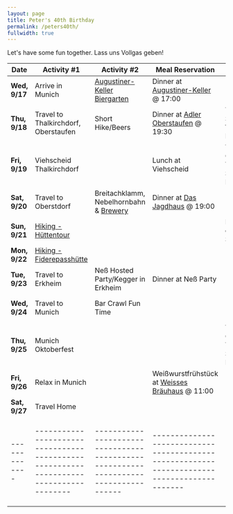 ```yaml
---
layout: page
title: Peter's 40th Birthday
permalink: /peters40th/
fullwidth: true
---
```


Let's have some fun together. Lass uns Vollgas geben!

| **Date**      | **Activity #1**                                                                       | **Activity #2**                                                                     | **Meal Reservation**                                                                        | **Notes**                        | **Lodging**                                                                                                |
| ------------- | ------------------------------------------------------------------------------------- | ----------------------------------------------------------------------------------- | ------------------------------------------------------------------------------------------- |--------------------------------- | ---------------------------------------------------------------------------------------------------------- |
| **Wed, 9/17** | Arrive in Munich                                                                      | [Augustiner-Keller Biergarten](https://maps.app.goo.gl/LxswDKvQ483cAarp6)           | Dinner at [Augustiner-Keller](https://maps.app.goo.gl/LxswDKvQ483cAarp6) @ 17:00            |                                  | [Hotel Am Markt](https://www.hotel-am-markt.eu/)                                                           |
| **Thu, 9/18** | Travel to Thalkirchdorf, Oberstaufen                                                  | Short Hike/Beers                                                                    | Dinner at [Adler Oberstaufen](https://maps.app.goo.gl/phrmYFDNGfAJW54N9) @ 19:30            | Tracht Shopping Very Likely      | [Hotel Bayerischer Hof - Oberstaufen](https://www.bayer-hof.de/)                                           |
| **Fri, 9/19** | Viehscheid Thalkirchdorf                                                              |                                                                                     | Lunch at Viehscheid                                                                         | Tracht & Close-Toed Shoes Needed |                                                                                                            |
| **Sat, 9/20** | Travel to Oberstdorf                                                                  | Breitachklamm, Nebelhornbahn & [Brewery](https://maps.app.goo.gl/7uZZKrXzatGezhkaA) | Dinner at [Das Jagdhaus](https://maps.app.goo.gl/u3BDtGH7uLVoYe8g6) @ 19:00                 |                                  | [Brunnenhof Oberstdorf](https://brunnenhof-oberstdorf.de/ferienwohnungen/preise-und-buchen/buchen/#buchen) |
| **Sun, 9/21** | [Hiking - Hüttentour](https://www.bergeaktiv.de/huttentour-3-tage-oberstdorf-allgau/) |                                                                                     |                                                                                             | No Wifi or Cell Service          | [Mindelheimer Hütte](https://www.mindelheimer-huette.de/)                                                  |
| **Mon, 9/22** | [Hiking - Fiderepasshütte](https://www.fiderepasshuette.de/)                          |                                                                                     |                                                                                             |                                  | [Fiderepasshütte](https://www.fiderepasshuette.de/)                                                        |
| **Tue, 9/23** | Travel to Erkheim                                                                     | Neß Hosted Party/Kegger in Erkheim                                                  | Dinner at Neß Party                                                                         |                                  | [Landhaus](https://www.erkheimer-landhaus.de/)                                                             |
| **Wed, 9/24** | Travel to Munich                                                                      | Bar Crawl Fun Time                                                                  |                                                                                             |                                  | [Motel One Munich-Westend](https://www.motel-one.com/en/hotels/munich/hotel-munich-westend/)               |
| **Thu, 9/25** | Munich Oktoberfest                                                                    |                                                                                     |                                                                                             | Tracht & Close-Toed Shoes Needed |                                                                                                            |
| **Fri, 9/26** | Relax in Munich                                                                       |                                                                                     | Weißwurstfrühstück at [Weisses Bräuhaus](https://maps.app.goo.gl/RRPPRjt2B12NRm3M7) @ 11:00 |                                  |                                                                                                            |
| **Sat, 9/27** | Travel Home                                                                           |                                                                                     |                                                                                             |                                  |                                                                                                            |
| ------------- | ------------------------------------------------------------------------------------- | ----------------------------------------------------------------------------------- | ------------------------------------------------------------------------------------------- | -------------------------------- | ---------------------------------------------------------------------------------------------------------- |
